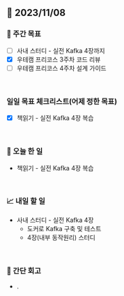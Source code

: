 ## 📅 2023/11/08


### 👏 주간 목표

- [ ] 사내 스터디 - 실전 Kafka 4장까지
- [x] 우테캠 프리코스 3주차 코드 리뷰
- [ ] 우테캠 프리코스 4주차 설계 가이드

<br/>

### 일일 목표 체크리스트(어제 정한 목표)
 
- [x] 책읽기 - 실전 Kafka 4장 복습

<br/>

### 💯 오늘 한 일

- 책읽기 - 실전 Kafka 4장 복습

<br/>

### 📈 내일 할 일

- 사내 스터디 - 실전 Kafka 4장
  - 도커로 Kafka 구축 및 테스트
  - 4장(내부 동작원리) 스터디

<br/>

### 🤔 간단 회고

- . 
 
